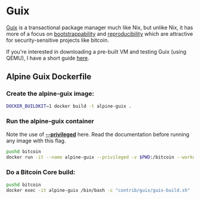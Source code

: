 # Guix

[Guix](https://www.gnu.org/software/guix/) is a transactional package manager much like Nix, but unlike Nix, it has more of a focus on [bootstrappability](https://www.gnu.org/software/guix/manual/en/html_node/Bootstrapping.html) and [reproducibility](https://www.gnu.org/software/guix/blog/tags/reproducible-builds/) which are attractive for security-sensitive projects like bitcoin.

If you're interested in downloading a pre-built VM and testing Guix (using QEMU), I have a short guide [here](vm-intro.md).

## Alpine Guix Dockerfile

### Create the alpine-guix image:

```bash
DOCKER_BUILDKIT=1 docker build -t alpine-guix .
```

### Run the alpine-guix container

Note the use of [__--privileged__](https://docs.docker.com/engine/reference/run/#runtime-privilege-and-linux-capabilities) here. Read the documentation before running any image with this flag.

```bash
pushd bitcoin
docker run -it --name alpine-guix --privileged -v $PWD:/bitcoin --workdir /bitcoin alpine-guix
```

### Do a Bitcoin Core build:

```bash
pushd bitcoin
docker exec -it alpine-guix /bin/bash -c "contrib/guix/guix-build.sh"
```
